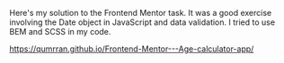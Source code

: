 Here's my solution to the Frontend Mentor task. It was a good exercise involving the Date object in JavaScript and data validation. I tried to use BEM and SCSS in my code.

https://qumrran.github.io/Frontend-Mentor---Age-calculator-app/
